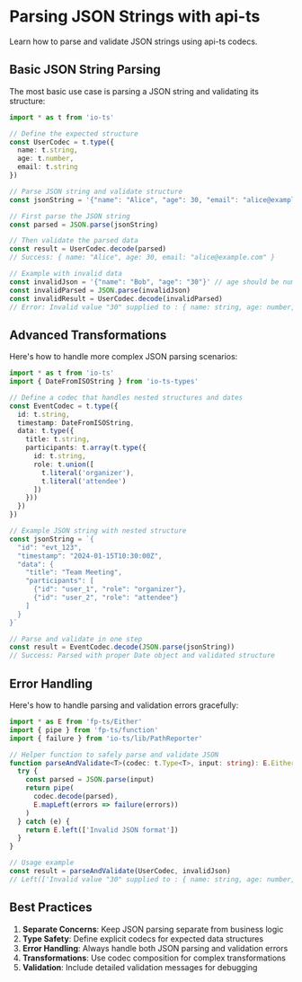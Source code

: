 # Parsing JSON Strings with api-ts

Learn how to parse and validate JSON strings using api-ts codecs.

## Basic JSON String Parsing

The most basic use case is parsing a JSON string and validating its structure:

```typescript
import * as t from 'io-ts'

// Define the expected structure
const UserCodec = t.type({
  name: t.string,
  age: t.number,
  email: t.string
})

// Parse JSON string and validate structure
const jsonString = '{"name": "Alice", "age": 30, "email": "alice@example.com"}'

// First parse the JSON string
const parsed = JSON.parse(jsonString)

// Then validate the parsed data
const result = UserCodec.decode(parsed)
// Success: { name: "Alice", age: 30, email: "alice@example.com" }

// Example with invalid data
const invalidJson = '{"name": "Bob", "age": "30"}' // age should be number
const invalidParsed = JSON.parse(invalidJson)
const invalidResult = UserCodec.decode(invalidParsed)
// Error: Invalid value "30" supplied to : { name: string, age: number, email: string }/age: number
```

## Advanced Transformations

Here's how to handle more complex JSON parsing scenarios:

```typescript
import * as t from 'io-ts'
import { DateFromISOString } from 'io-ts-types'

// Define a codec that handles nested structures and dates
const EventCodec = t.type({
  id: t.string,
  timestamp: DateFromISOString,
  data: t.type({
    title: t.string,
    participants: t.array(t.type({
      id: t.string,
      role: t.union([
        t.literal('organizer'),
        t.literal('attendee')
      ])
    }))
  })
})

// Example JSON string with nested structure
const jsonString = `{
  "id": "evt_123",
  "timestamp": "2024-01-15T10:30:00Z",
  "data": {
    "title": "Team Meeting",
    "participants": [
      {"id": "user_1", "role": "organizer"},
      {"id": "user_2", "role": "attendee"}
    ]
  }
}`

// Parse and validate in one step
const result = EventCodec.decode(JSON.parse(jsonString))
// Success: Parsed with proper Date object and validated structure
```

## Error Handling

Here's how to handle parsing and validation errors gracefully:

```typescript
import * as E from 'fp-ts/Either'
import { pipe } from 'fp-ts/function'
import { failure } from 'io-ts/lib/PathReporter'

// Helper function to safely parse and validate JSON
function parseAndValidate<T>(codec: t.Type<T>, input: string): E.Either<string[], T> {
  try {
    const parsed = JSON.parse(input)
    return pipe(
      codec.decode(parsed),
      E.mapLeft(errors => failure(errors))
    )
  } catch (e) {
    return E.left(['Invalid JSON format'])
  }
}

// Usage example
const result = parseAndValidate(UserCodec, invalidJson)
// Left(['Invalid value "30" supplied to : { name: string, age: number, email: string }/age: number'])
```

## Best Practices

1. **Separate Concerns**: Keep JSON parsing separate from business logic
2. **Type Safety**: Define explicit codecs for expected data structures
3. **Error Handling**: Always handle both JSON parsing and validation errors
4. **Transformations**: Use codec composition for complex transformations
5. **Validation**: Include detailed validation messages for debugging
